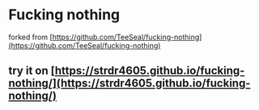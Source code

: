 # Fucking nothing

forked from [https://github.com/TeeSeal/fucking-nothing](https://github.com/TeeSeal/fucking-nothing)
## try it on [https://strdr4605.github.io/fucking-nothing/](https://strdr4605.github.io/fucking-nothing/)
